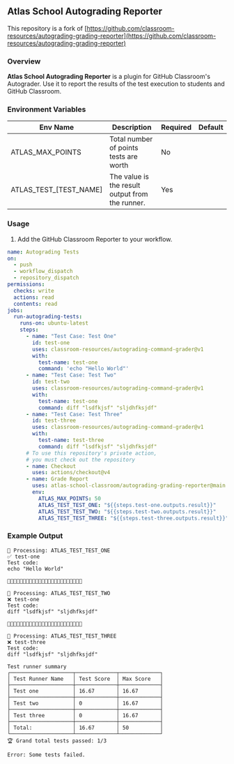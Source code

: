 ## Atlas School Autograding Reporter

This repository is a fork of [https://github.com/classroom-resources/autograding-grading-reporter](https://github.com/classroom-resources/autograding-grading-reporter)

### Overview
**Atlas School Autograding Reporter** is a plugin for GitHub Classroom's Autograder. Use it to report the results of the test execution to students and GitHub Classroom.

### Environment Variables

| Env Name | Description | Required | Default |
|----------|-------------|----------|----------|
| ATLAS_MAX_POINTS | Total number of points tests are worth | No | | 100 |
| ATLAS_TEST_[TEST_NAME] | The value is the result output from the runner. | Yes | |  |

### Usage

1. Add the GitHub Classroom Reporter to your workflow.

```yaml
name: Autograding Tests
on:
  - push
  - workflow_dispatch
  - repository_dispatch
permissions:
  checks: write
  actions: read
  contents: read
jobs:
  run-autograding-tests:
    runs-on: ubuntu-latest
    steps:
      - name: "Test Case: Test One"
        id: test-one
        uses: classroom-resources/autograding-command-grader@v1
        with:
          test-name: test-one
          command: 'echo "Hello World"'
      - name: "Test Case: Test Two"
        id: test-two
        uses: classroom-resources/autograding-command-grader@v1
        with:
          test-name: test-one
          command: diff "lsdfkjsf" "sljdhfksjdf"
      - name: "Test Case: Test Three"
        id: test-three
        uses: classroom-resources/autograding-command-grader@v1
        with:
          test-name: test-three
          command: diff "lsdfkjsf" "sljdhfksjdf"
      # To use this repository's private action,
      # you must check out the repository
      - name: Checkout
        uses: actions/checkout@v4
      - name: Grade Report
        uses: atlas-school-classroom/autograding-grading-reporter@main
        env:
          ATLAS_MAX_POINTS: 50
          ATLAS_TEST_TEST_ONE: "${{steps.test-one.outputs.result}}"
          ATLAS_TEST_TEST_TWO: "${{steps.test-two.outputs.result}}"
          ATLAS_TEST_TEST_THREE: "${{steps.test-three.outputs.result}}"
```

### Example Output
```
🔄 Processing: ATLAS_TEST_TEST_ONE
✅ test-one
Test code:
echo "Hello World"

🚀🚀🚀🚀🚀🚀🚀🚀🚀🚀🚀🚀🚀🚀🚀🚀🚀🚀🚀🚀🚀🚀🚀🚀

🔄 Processing: ATLAS_TEST_TEST_TWO
❌ test-one
Test code:
diff "lsdfkjsf" "sljdhfksjdf"

🚀🚀🚀🚀🚀🚀🚀🚀🚀🚀🚀🚀🚀🚀🚀🚀🚀🚀🚀🚀🚀🚀🚀🚀

🔄 Processing: ATLAS_TEST_TEST_THREE
❌ test-three
Test code:
diff "lsdfkjsf" "sljdhfksjdf"

Test runner summary
┌────────────────────┬─────────────┬─────────────┐
│ Test Runner Name   │ Test Score  │ Max Score   │
├────────────────────┼─────────────┼─────────────┤
│ Test one           │ 16.67       │ 16.67       │
├────────────────────┼─────────────┼─────────────┤
│ Test two           │ 0           │ 16.67       │
├────────────────────┼─────────────┼─────────────┤
│ Test three         │ 0           │ 16.67       │
├────────────────────┼─────────────┼─────────────┤
│ Total:             │ 16.67       │ 50          │
└────────────────────┴─────────────┴─────────────┘
🏆 Grand total tests passed: 1/3

Error: Some tests failed.
```
